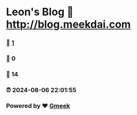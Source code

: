# Leon's Blog :link: http://blog.meekdai.com 
### :page_facing_up: [1](http://blog.meekdai.com/tag.html) 
### :speech_balloon: 0 
### :hibiscus: 14 
### :alarm_clock: 2024-08-06 22:01:55 
### Powered by :heart: [Gmeek](https://github.com/Meekdai/Gmeek)
